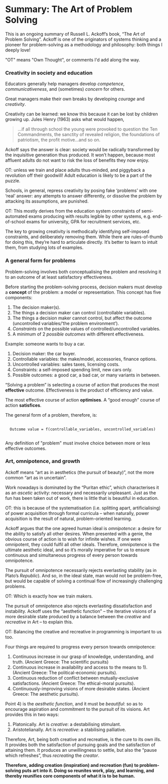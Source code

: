 # Summary: The Art of Problem Solving

This is an ongoing summary of Russell L. Ackoff’s book, “The Art of Problem Solving”. Ackoff is one of the originators of systems thinking and a pioneer for problem-solving as a methodology and philosophy: both things I deeply love!

"OT" means "Own Thought", or comments I'd add along the way.

### Creativity in society and education

Educators generally help managers develop _competence_, _communicativeness_, and (sometimes) _concern_ for others.

Great managers make their own breaks by developing _courage_ and _creativity_.

Creativity can be learned: we know this because it can be lost by children growing up. Jules Henry (1963) asks what would happen,

> ...if all through school the young were provoked to question the Ten Commandments, the sanctity of revealed religion, the foundations of patriotism, the profit motive...and so on.  

Ackoff says the answer is clear: society would be radically transformed by the inquisitive generation thus produced. It won’t happen, because most affluent adults do not want to risk the loss of benefits they now enjoy.

<p class="ot">
  OT: unless we train and place adults thus-minded, and piggyback a revolution off their goodwill! Adult education is likely to be a part of the puzzle.
</p>

Schools, in general, repress creativity by posing fake ‘problems’ with one ‘real’ answer: any attempts to answer differently, or dissolve the problem by attacking its assumptions, are punished.

<p class="ot">
  OT: This mostly derives from the education system constraints of semi-automated exams producing with results legible by other systems, e.g. end-of-school exams for university, GPA for recruitment services, etc.
</p>

The key to growing creativity is methodically identifying self-imposed constraints, and deliberately removing them. While there are rules-of-thumb for doing this, they’re hard to articulate directly. It’s better to learn to intuit them, from studying lots of examples.

### A general form for problems

Problem-solving involves both conceptualising the problem and resolving it to an outcome of at least satisfactory effectiveness.

Before starting the problem-solving process, decision makers must develop a **concept** of the problem: a model or representation. This concept has five components:

1. The decision maker(s).
2. The things a decision maker can control (controllable variables).
3. The things a decision maker cannot control, but affect the outcome (uncontrolled variables/‘the problem environment’).
4. *Constraints* on the possible values of controlled/uncontrolled variables.
5. A minimum of 2 *possible outcomes* with different effectiveness.

Example: someone wants to buy a car.

1. Decision maker: the car buyer.
2. Controllable variables: the make/model, accessories, finance options.
3. Uncontrolled variables: sales taxes, licensing costs.
4. Constraints: a self-imposed spending limit, new cars only.
5. Possible outcomes: a good car, a bad car, or many variants in between.

“Solving a problem” is selecting a course of action that produces the most **effective** outcome. Effectiveness is the product of efficiency and value.

The most effective course of action **optimises**. A “good enough” course of action **satisfices**.

The general form of a problem, therefore, is:

<pre>
  <code>
  Outcome value = f(controllable_variables, uncontrolled_variables)
  </code>
</pre>

Any definition of "problem" must involve choice between more or less effective outcomes.

### Art, omnipotence, and growth

Ackoff means “art as in aesthetics (the pursuit of beauty)”, not the more common “art as in uncertain”.

Work nowadays is dominated by the “Puritan ethic”, which characterises it  as an *ascetic* activity: necessary and necessarily unpleasant. Just as the fun has been taken out of work, there is little that is beautiful in education.

<p class="ot">
  OT: this is because of the systematisation (i.e. splitting apart, artificialising) of power acquisition through formal curricula – when naturally, power acquisition is the result of natural, problem-oriented learning.
</p>

Ackoff argues that the one agreed human ideal is *omnipotence*: a desire  for the ability to satisfy all other desires. When presented with a genie, the obvious course of action is to wish for infinite wishes. If one were omnipotent, they could fulfil all other ideals. Therefore, omnipotence is the ultimate aesthetic ideal, and so it’s morally imperative for us to ensure continuous and simultaneous progress of every person towards omnipotence.

The pursuit of omnipotence necessarily rejects everlasting stability (as in Plato’s *Republic*). And so, in the ideal state, man would not be problem-free, but would be capable of solving a continual flow of increasingly challenging problems.

<p class="ot">
  OT: Which is exactly how we train makers.
</p>

The pursuit of omnipotence also rejects everlasting dissatisfaction and instability. Ackoff uses the “aesthetic function” – the iterative visions of a more desirable state produced by a balance between the *creative* and *recreative* in Art – to explain this.

<p class="ot">
  OT: Balancing the creative and recreative in programming is important to us too.
</p>  

Four things are required to progress every person towards omnipotence:

1. Continuous increase in our grasp of knowledge, understanding, and truth. (Ancient Greece: The scientific pursuits)
2. Continuous increase in availability and access to the means to 1). (Ancient Greece: The political-economic pursuits).
3. Continuous reduction of conflict between mutually-exclusive satisfactions. (Ancient Greece: The ethical-moral pursuits).
4. Continuously-improving visions of more desirable states. (Ancient Greece: The aesthetic pursuits).

Point 4) is the *aesthetic function*, and it must be *beautiful*: so as to encourage aspiration and commitment to the pursuit of its visions. Art provides this in two ways:

1. Platonically. Art is *creative*: a destabilising stimulant.
2. Aristotelianally. Art is *recreative*: a stabilising palliative.

Therefore, Art, being both creative and recreative, is the cure to its own ills. It provides both the satisfaction of pursuing goals and the satisfaction of attaining them. It produces an unwillingness to settle, but also the “pause which refreshes”, thus *recreating* the *creator*.

**Therefore, adding creation (inspiration) and recreation (fun) to problem-solving puts art into it. Doing so reunites work, play, and learning, and thereby reunifies core components of what it is to be human.**